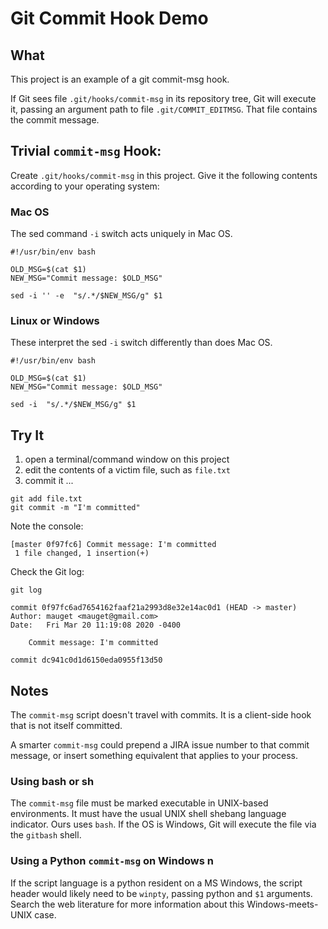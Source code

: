 # Git Commit Hook Demo

## What
This project is an example of a git commit-msg hook.

If Git sees file `.git/hooks/commit-msg` in its repository tree,
Git will execute it, passing an argument path to file 
`.git/COMMIT_EDITMSG`. That file contains the commit
message. 

## Trivial `commit-msg` Hook:
 
Create  `.git/hooks/commit-msg` in this project. Give it the
following contents according to your operating system:

### Mac OS

The sed command `-i` switch acts uniquely in Mac OS.

```shell script
#!/usr/bin/env bash

OLD_MSG=$(cat $1)
NEW_MSG="Commit message: $OLD_MSG"

sed -i '' -e  "s/.*/$NEW_MSG/g" $1
```

### Linux or Windows

These interpret the sed `-i` switch differently than does Mac OS.

```shell script
#!/usr/bin/env bash

OLD_MSG=$(cat $1)
NEW_MSG="Commit message: $OLD_MSG"

sed -i  "s/.*/$NEW_MSG/g" $1
```

## Try It

1. open a terminal/command window on this project
1. edit the contents of a victim file, such as `file.txt`
1. commit it ...
  
```shell script
git add file.txt
git commit -m "I'm committed"
```

Note the console:

```text
[master 0f97fc6] Commit message: I'm committed
 1 file changed, 1 insertion(+)
```

Check the Git log:

```shell script
git log

commit 0f97fc6ad7654162faaf21a2993d8e32e14ac0d1 (HEAD -> master)
Author: mauget <mauget@gmail.com>
Date:   Fri Mar 20 11:19:08 2020 -0400

    Commit message: I'm committed

commit dc941c0d1d6150eda0955f13d50
```

## Notes

The `commit-msg` script doesn't travel with commits. It is a client-side hook that
is not itself committed. 

A smarter `commit-msg` could prepend a JIRA issue number to 
that commit message, or insert something equivalent that applies to 
your  process.

### Using bash or sh
The `commit-msg` file must be marked executable in UNIX-based 
environments. It must have the usual UNIX shell shebang language indicator. 
Ours uses `bash`. If the OS is Windows, Git will execute the file via the `gitbash`
shell. 

### Using a Python `commit-msg` on Windows n
If the script language is a python resident on a MS Windows, the 
script header would likely need to be `winpty`, passing python 
and `$1` arguments. Search the web literature for more information about this 
Windows-meets-UNIX case.


